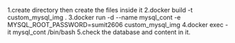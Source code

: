 1.create directory then create the files inside it
2.docker build -t custom_mysql_img .
3.docker run -d --name mysql_cont -e MYSQL_ROOT_PASSWORD=sumit2606 custom_mysql_img
4.docker exec -it mysql_cont /bin/bash
5.check the database and content in it.
